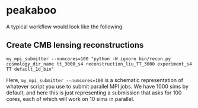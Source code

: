# peakaboo

A typical workflow would look like the following.

## Create CMB lensing reconstructions 

```
my_mpi_submitter --numcores=100 "python -W ignore bin/recon.py cosmology_dir_name tt_3000_s4 reconstruction_liu_TT_3000 experiment_s4 TT default_1d_bin"
```

Here, `my_mpi_submitter --numcores=100` is a schematic representation of whatever script you use to submit parallel MPI jobs. We have 1000 sims by default, and here this is just representing a submission that asks for 100 cores, each of which will work on 10 sims in parallel.





